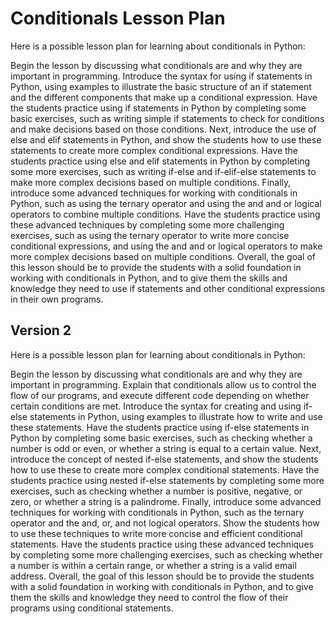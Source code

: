# Conditionals Lesson Plan

Here is a possible lesson plan for learning about conditionals in Python:

Begin the lesson by discussing what conditionals are and why they are important in programming.
Introduce the syntax for using if statements in Python, using examples to illustrate the basic structure of an if statement and the different components that make up a conditional expression.
Have the students practice using if statements in Python by completing some basic exercises, such as writing simple if statements to check for conditions and make decisions based on those conditions.
Next, introduce the use of else and elif statements in Python, and show the students how to use these statements to create more complex conditional expressions.
Have the students practice using else and elif statements in Python by completing some more exercises, such as writing if-else and if-elif-else statements to make more complex decisions based on multiple conditions.
Finally, introduce some advanced techniques for working with conditionals in Python, such as using the ternary operator and using the and and or logical operators to combine multiple conditions.
Have the students practice using these advanced techniques by completing some more challenging exercises, such as using the ternary operator to write more concise conditional expressions, and using the and and or logical operators to make more complex decisions based on multiple conditions.
Overall, the goal of this lesson should be to provide the students with a solid foundation in working with conditionals in Python, and to give them the skills and knowledge they need to use if statements and other conditional expressions in their own programs.



## Version 2

Here is a possible lesson plan for learning about conditionals in Python:

Begin the lesson by discussing what conditionals are and why they are important in programming. Explain that conditionals allow us to control the flow of our programs, and execute different code depending on whether certain conditions are met.
Introduce the syntax for creating and using if-else statements in Python, using examples to illustrate how to write and use these statements.
Have the students practice using if-else statements in Python by completing some basic exercises, such as checking whether a number is odd or even, or whether a string is equal to a certain value.
Next, introduce the concept of nested if-else statements, and show the students how to use these to create more complex conditional statements.
Have the students practice using nested if-else statements by completing some more exercises, such as checking whether a number is positive, negative, or zero, or whether a string is a palindrome.
Finally, introduce some advanced techniques for working with conditionals in Python, such as the ternary operator and the and, or, and not logical operators. Show the students how to use these techniques to write more concise and efficient conditional statements.
Have the students practice using these advanced techniques by completing some more challenging exercises, such as checking whether a number is within a certain range, or whether a string is a valid email address.
Overall, the goal of this lesson should be to provide the students with a solid foundation in working with conditionals in Python, and to give them the skills and knowledge they need to control the flow of their programs using conditional statements.